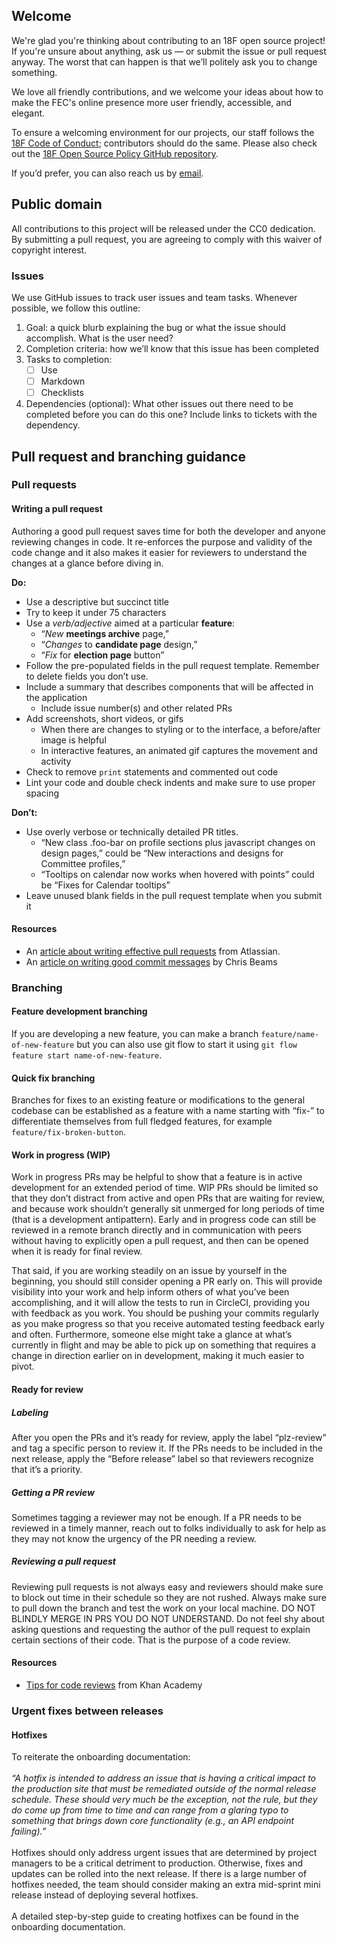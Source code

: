 ## Welcome
We're glad you're thinking about contributing to an 18F open source project! If you're unsure about anything, ask us — or submit the issue or pull request anyway. The worst that can happen is that we’ll politely ask you to change something.

We love all friendly contributions, and we welcome your ideas about how to make the FEC's online presence more user friendly, accessible, and elegant.

To ensure a welcoming environment for our projects, our staff follows the [18F Code of Conduct](https://github.com/18F/code-of-conduct/blob/master/code-of-conduct.md); contributors should do the same. Please also check out the [18F Open Source Policy GitHub repository]( https://github.com/18f/open-source-policy).

If you’d prefer, you can also reach us by [email](mailto:betafeedback@fec.gov).

## Public domain
All contributions to this project will be released under the CC0 dedication. By submitting a pull request, you are agreeing to comply with this waiver of copyright interest.

### Issues
We use GitHub issues to track user issues and team tasks. Whenever possible, we follow this outline:

1. Goal: a quick blurb explaining the bug or what the issue should accomplish. What is the user need?
2. Completion criteria: how we’ll know that this issue has been completed
3. Tasks to completion:
    - [ ] Use
    - [ ] Markdown
    - [ ] Checklists
4. Dependencies (optional): What other issues out there need to be completed before you can do this one? Include links to tickets with the dependency.

## Pull request and branching guidance

### Pull requests

#### Writing a pull request
Authoring a good pull request saves time for both the developer and anyone reviewing changes in code. It re-enforces the purpose and validity of the code change and it also makes it easier for reviewers to understand the changes at a glance before diving in.

**Do:**

  * Use a descriptive but succinct title
  * Try to keep it under 75 characters
  * Use a _verb/adjective_ aimed at a particular **feature**:
    * “_New_ **meetings archive** page,”
    * “_Changes_ to **candidate page** design,”
    * “_Fix_ for **election page** button”
  * Follow the pre-populated fields in the pull request template. Remember to delete fields you don’t use.
  * Include a summary that describes components that will be affected in the application
    * Include issue number(s) and other related PRs
  * Add screenshots, short videos, or gifs
    * When there are changes to styling or to the interface, a before/after image is helpful
    * In interactive features, an animated gif captures the movement and activity
  * Check to remove `print` statements and commented out code
  * Lint your code and double check indents and make sure to use proper spacing

**Don’t:**

  * Use overly verbose or technically detailed PR titles.
    * “New class .foo-bar on profile sections plus javascript changes on design pages,” could be “New interactions and designs for Committee profiles,”
    * “Tooltips on calendar now works when hovered with points” could be “Fixes for Calendar tooltips”
  * Leave unused blank fields in the pull request template when you submit it


#### Resources

* An [article about writing effective pull requests](https://www.atlassian.com/blog/git/written-unwritten-guide-pull-requests) from Atlassian.
* An [article on writing good commit messages](https://chris.beams.io/posts/git-commit/) by Chris Beams


### Branching

#### Feature development branching
If you are developing a new feature, you can make a branch `feature/name-of-new-feature` but you can also use git flow to start it using `git flow feature start name-of-new-feature`.

#### Quick fix branching
Branches for fixes to an existing feature or modifications to the general codebase can be established as a feature with a name starting with “fix-” to differentiate themselves from full fledged features, for example `feature/fix-broken-button`.

#### Work in progress (WIP)
Work in progress PRs may be helpful to show that a feature is in active development for an extended period of time. WIP PRs should be limited so that they don’t distract from active and open PRs that are waiting for review, and because work shouldn’t generally sit unmerged for long periods of time (that is a development antipattern). Early and in progress code can still be reviewed in a remote branch directly and in communication with peers without having to explicitly open a pull request, and then can be opened when it is ready for final review.

That said, if you are working steadily on an issue by yourself in the beginning, you should still consider opening a PR early on. This will provide visibility into your work and help inform others of what you’ve been accomplishing, and it will allow the tests to run in CircleCI, providing you with feedback as you work. You should be pushing your commits regularly as you make progress so that you receive automated testing feedback early and often. Furthermore, someone else might take a glance at what’s currently in flight and may be able to pick up on something that requires a change in direction earlier on in development, making it much easier to pivot.

#### Ready for review

##### Labeling
After you open the PRs and it’s ready for review, apply the label “plz-review” and tag a specific person to review it. If the PRs needs to be included in the next release, apply the “Before release” label so that reviewers recognize that it’s a priority.

##### Getting a PR review
Sometimes tagging a reviewer may not be enough. If a PR needs to be reviewed in a timely manner, reach out to folks individually to ask for help as they may not know the urgency of the PR needing a review.

##### Reviewing a pull request
Reviewing pull requests is not always easy and reviewers should make sure to block out time in their schedule so they are not rushed. Always make sure to pull down the branch and test the work on your local machine. DO NOT BLINDLY MERGE IN PRS YOU DO NOT UNDERSTAND. Do not feel shy about asking questions and requesting the author of the pull request to explain certain sections of their code. That is the purpose of a code review.

#### Resources
* [Tips for code reviews](http://engineering.khanacademy.org/posts/tips-for-code-reviews.htm) from Khan Academy

### Urgent fixes between releases

#### Hotfixes
To reiterate the onboarding documentation:<br>
<br>
_“A hotfix is intended to address an issue that is having a critical impact to the production site that must be remediated outside of the normal release schedule. These should very much be the exception, not the rule, but they do come up from time to time and can range from a glaring typo to something that brings down core functionality (e.g., an API endpoint failing).”_<br>
<br>
Hotfixes should only address urgent issues that are determined by project managers to be a critical detriment to production. Otherwise, fixes and updates can be rolled into the next release. If there is a large number of hotfixes needed, the team should consider making an extra mid-sprint mini release instead of deploying several hotfixes.<br>
<br>
A detailed step-by-step guide to creating hotfixes can be found in the onboarding documentation.
